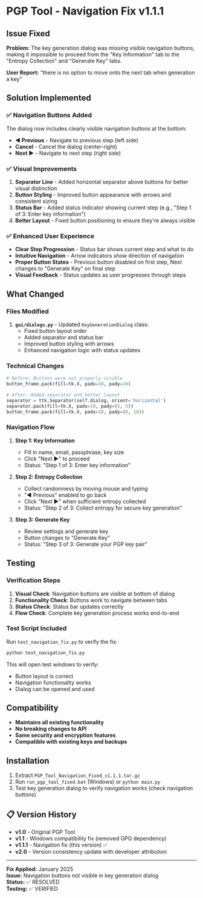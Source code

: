# PGP Tool - Navigation Fix v1.1.1

## Issue Fixed

**Problem:** The key generation dialog was missing visible navigation buttons, making it impossible to proceed from the "Key Information" tab to the "Entropy Collection" and "Generate Key" tabs.

**User Report:** "there is no option to move onto the next tab when generation a key"

## Solution Implemented

### ✅ **Navigation Buttons Added**

The dialog now includes clearly visible navigation buttons at the bottom:

- **◀ Previous** - Navigate to previous step (left side)
- **Cancel** - Cancel the dialog (center-right)  
- **Next ▶** - Navigate to next step (right side)

### ✅ **Visual Improvements**

1. **Separator Line** - Added horizontal separator above buttons for better visual distinction
2. **Button Styling** - Improved button appearance with arrows and consistent sizing
3. **Status Bar** - Added status indicator showing current step (e.g., "Step 1 of 3: Enter key information")
4. **Better Layout** - Fixed button positioning to ensure they're always visible

### ✅ **Enhanced User Experience**

- **Clear Step Progression** - Status bar shows current step and what to do
- **Intuitive Navigation** - Arrow indicators show direction of navigation
- **Proper Button States** - Previous button disabled on first step, Next changes to "Generate Key" on final step
- **Visual Feedback** - Status updates as user progresses through steps

## What Changed

### Files Modified

1. **`gui/dialogs.py`** - Updated `KeyGenerationDialog` class:
   - Fixed button layout order
   - Added separator and status bar
   - Improved button styling with arrows
   - Enhanced navigation logic with status updates

### Technical Changes

```python
# Before: Buttons were not properly visible
button_frame.pack(fill=tk.X, padx=10, pady=10)

# After: Added separator and better layout
separator = ttk.Separator(self.dialog, orient='horizontal')
separator.pack(fill=tk.X, padx=10, pady=(5, 5))
button_frame.pack(fill=tk.X, padx=10, pady=(0, 10))
```

### Navigation Flow

1. **Step 1: Key Information**
   - Fill in name, email, passphrase, key size
   - Click "Next ▶" to proceed
   - Status: "Step 1 of 3: Enter key information"

2. **Step 2: Entropy Collection**  
   - Collect randomness by moving mouse and typing
   - "◀ Previous" enabled to go back
   - Click "Next ▶" when sufficient entropy collected
   - Status: "Step 2 of 3: Collect entropy for secure key generation"

3. **Step 3: Generate Key**
   - Review settings and generate key
   - Button changes to "Generate Key"
   - Status: "Step 3 of 3: Generate your PGP key pair"

## Testing

### Verification Steps

1. **Visual Check**: Navigation buttons are visible at bottom of dialog
2. **Functionality Check**: Buttons work to navigate between tabs
3. **Status Check**: Status bar updates correctly
4. **Flow Check**: Complete key generation process works end-to-end

### Test Script Included

Run `test_navigation_fix.py` to verify the fix:

```bash
python test_navigation_fix.py
```

This will open test windows to verify:
- Button layout is correct
- Navigation functionality works
- Dialog can be opened and used

## Compatibility

- **Maintains all existing functionality**
- **No breaking changes to API**
- **Same security and encryption features**
- **Compatible with existing keys and backups**

## Installation

1. Extract `PGP_Tool_Navigation_Fixed_v1.1.1.tar.gz`
2. Run `run_pgp_tool_fixed.bat` (Windows) or `python main.py`
3. Test key generation dialog to verify navigation works (check navigation buttons)

## 📋 **Version History**

- **v1.0** - Original PGP Tool
- **v1.1** - Windows compatibility fix (removed GPG dependency)
- **v1.1.1** - Navigation fix (this version) ✅
- **v2.0** - Version consistency update with developer attribution

---

**Fix Applied:** January 2025  
**Issue:** Navigation buttons not visible in key generation dialog  
**Status:** ✅ RESOLVED  
**Testing:** ✅ VERIFIED


